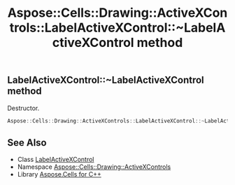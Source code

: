 ﻿---
title: Aspose::Cells::Drawing::ActiveXControls::LabelActiveXControl::~LabelActiveXControl method
linktitle: ~LabelActiveXControl
second_title: Aspose.Cells for C++ API Reference
description: 'Aspose::Cells::Drawing::ActiveXControls::LabelActiveXControl::~LabelActiveXControl method. Destructor in C++.'
type: docs
weight: 200
url: /cpp/aspose.cells.drawing.activexcontrols/labelactivexcontrol/~labelactivexcontrol/
---
## LabelActiveXControl::~LabelActiveXControl method


Destructor.

```cpp
Aspose::Cells::Drawing::ActiveXControls::LabelActiveXControl::~LabelActiveXControl()
```

## See Also

* Class [LabelActiveXControl](../)
* Namespace [Aspose::Cells::Drawing::ActiveXControls](../../)
* Library [Aspose.Cells for C++](../../../)
